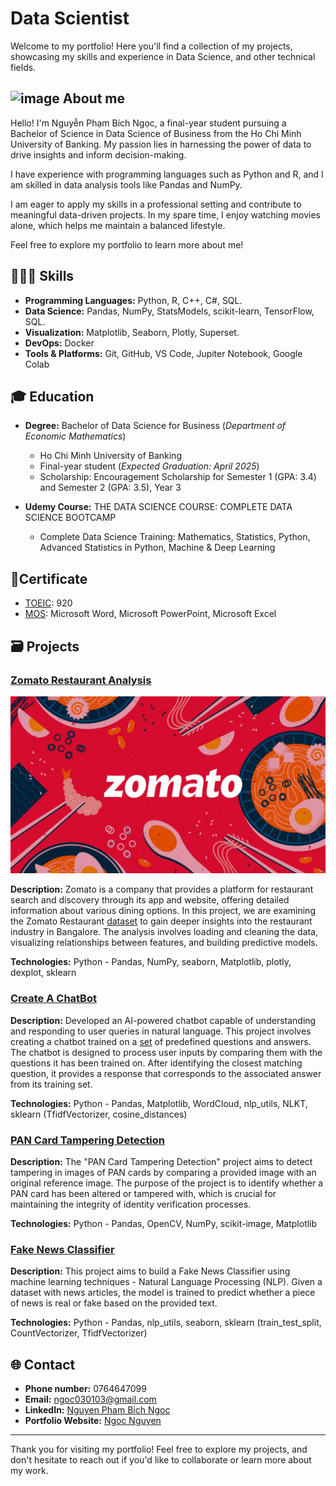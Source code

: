 # Data Scientist

Welcome to my portfolio! Here you'll find a collection of my projects, showcasing my skills and experience in Data Science, and other technical fields.

## ![image](https://github.com/user-attachments/assets/dc87d36f-5efe-433c-941b-7eb554ceb37e) About me
Hello! I'm Nguyễn Phạm Bích Ngọc, a final-year student pursuing a Bachelor of Science in Data Science of Business from the Ho Chi Minh University of Banking. My passion lies in harnessing the power of data to drive insights and inform decision-making.

I have experience with programming languages such as Python and R, and I am skilled in data analysis tools like Pandas and NumPy.

I am eager to apply my skills in a professional setting and contribute to meaningful data-driven projects. In my spare time, I enjoy watching movies alone, which helps me maintain a balanced lifestyle.

Feel free to explore my portfolio to learn more about me!

## 🧑🏻‍💻 Skills

- **Programming Languages:** Python, R, C++, C#, SQL.
- **Data Science:** Pandas, NumPy, StatsModels, scikit-learn, TensorFlow, SQL.
- **Visualization:** Matplotlib, Seaborn, Plotly, Superset.
- **DevOps:** Docker
- **Tools & Platforms:** Git, GitHub, VS Code, Jupiter Notebook, Google Colab

## 🎓 Education

- **Degree:** Bachelor of Data Science for Business (*Department of Economic Mathematics*) 
  - Ho Chi Minh University of Banking
  - Final-year student (*Expected Graduation: April 2025*)
  - Scholarship: Encouragement Scholarship for Semester 1 (GPA: 3.4) and Semester 2 (GPA: 3.5), Year 3

- **Udemy Course:** THE DATA SCIENCE COURSE: COMPLETE DATA SCIENCE BOOTCAMP
  - Complete Data Science Training: Mathematics, Statistics, Python, Advanced Statistics in Python, Machine & Deep Learning

## 📜Certificate
- [TOEIC](https://github.com/lucyneee/ex_porfolio/blob/main/assets/img/Toeic.jpg): 920
- [MOS](https://github.com/lucyneee/ex_porfolio/tree/main/assets/img/mos): Microsoft Word, Microsoft PowerPoint, Microsoft Excel

## 🗃️ Projects

### [Zomato Restaurant Analysis](https://github.com/lucyneee/Zomato-Restaurant-Analysis)

![Zomato Restaurant](assets/img/1698049546840.jpg)

**Description:** Zomato is a company that provides a platform for restaurant search and discovery through its app and website, offering detailed information about various dining options. In this project, we are examining the Zomato Restaurant [dataset](https://www.kaggle.com/datasets/himanshupoddar/zomato-bangalore-restaurants) to gain deeper insights into the restaurant industry in Bangalore. The analysis involves loading and cleaning the data, visualizing relationships between features, and building predictive models.

**Technologies:** Python - Pandas, NumPy, seaborn, Matplotlib, plotly, dexplot, sklearn

### [Create A ChatBot](https://github.com/lucyneee/Create-A-ChatBot/tree/main)
**Description:** Developed an AI-powered chatbot capable of understanding and responding to user queries in natural language. This project involves creating a chatbot trained on a [set](https://gist.github.com/fahreziadh/a1ba19c2016fd18b33cf7bca7df42800) of predefined questions and answers. The chatbot is designed to process user inputs by comparing them with the questions it has been trained on. After identifying the closest matching question, it provides a response that corresponds to the associated answer from its training set.

**Technologies:** Python - Pandas, Matplotlib, WordCloud, nlp_utils, NLKT, sklearn (TfidfVectorizer, cosine_distances)

###  [PAN Card Tampering Detection](https://github.com/lucyneee/pan-card-tempering/blob/main/PAN_Card_Tampering_Detection_.ipynb)
**Description:** The "PAN Card Tampering Detection" project aims to detect tampering in images of PAN cards by comparing a provided image with an original reference image. The purpose of the project is to identify whether a PAN card has been altered or tampered with, which is crucial for maintaining the integrity of identity verification processes.

**Technologies:** Python - Pandas, OpenCV, NumPy, scikit-image, Matplotlib

### [Fake News Classifier](https://github.com/lucyneee/Fake-News-Classifier/blob/main/Fake_News_Classifier.ipynb)
**Description:** This project aims to build a Fake News Classifier using machine learning techniques -  Natural Language Processing (NLP). Given a dataset with news articles, the model is trained to predict whether a piece of news is real or fake based on the provided text.

**Technologies:** Python - Pandas, nlp_utils, seaborn, sklearn (train_test_split, CountVectorizer, TfidfVectorizer)


## 🌐 Contact

- **Phone number:** 0764647099
- **Email:** ngoc030103@gmail.com
- **LinkedIn:** [Nguyen Pham Bich Ngoc](www.linkedin.com/in/nguyen-pham-bich-ngoc-lucyneee)
- **Portfolio Website:** [Ngoc Nguyen]([(https://lucyneee.github.io/portfolio/)])

---

Thank you for visiting my portfolio! Feel free to explore my projects, and don't hesitate to reach out if you'd like to collaborate or learn more about my work.
